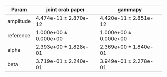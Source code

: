 <html>
 <head>
  <meta charset="utf-8"/>
  <meta content="text/html;charset=UTF-8" http-equiv="Content-type"/>
 </head>
 <body>
  <table>
   <thead>
    <tr>
     <th>Param</th>
     <th>joint crab paper</th>
     <th>gammapy</th>
    </tr>
   </thead>
   <tr>
    <td>amplitude</td>
    <td>4.474e-11 ± 2.870e-12</td>
    <td>4.420e-11 ± 2.851e-12</td>
   </tr>
   <tr>
    <td>reference</td>
    <td>1.000e+00 ± 0.000e+00</td>
    <td>1.000e+00 ± 0.000e+00</td>
   </tr>
   <tr>
    <td>alpha</td>
    <td>2.393e+00 ± 1.828e-01</td>
    <td>2.369e+00 ± 1.840e-01</td>
   </tr>
   <tr>
    <td>beta</td>
    <td>3.719e-01 ± 2.240e-01</td>
    <td>3.949e-01 ± 2.278e-01</td>
   </tr>
  </table>
 </body>
</html>

